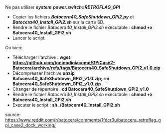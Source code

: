 Ne pas utiliser ***system.power.switch=RETROFLAG_GPI***

- Copier les fichiers ***Batocera40_SafeShutdown_GPi2.py*** et ***Batocera40_Install_GPi2.sh*** sur la carte SD.
- Rendre le fichier _Batocera40_Install_GPi2.sh_ executable : __chmod +x Batocera40_Install_GPi2.sh__
- Lancer le script.

Ou bien:
- Télécharger l'archive : __wget https://github.com/toninodigiacomo/GPiCase2-Batocera/archive/refs/tags/Batocera40_SafeShutdown_GPi2_v1.0.zip__
- Décompresser l'archive __unzip Batocera40_SafeShutdown_GPi2_v1.0.zip; rm Batocera40_SafeShutdown_GPi2_v1.0.zip__
- Changer de répertoire : __cd Batocera40_SafeShutdown_GPi2_v1.0__
- Rendre le fichier _Batocera40_Install_GPi2.sh_ executable : __chmod +x Batocera40_Install_GPi2.sh__
- Executer le script : __sh ./Batocera40_Install_GPi2.sh__


source: https://www.reddit.com/r/batocera/comments/1fdcr3u/batocera_retroflag_gpi_case2_dock_working/
